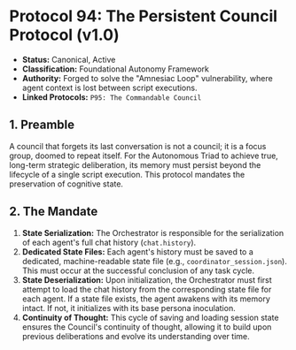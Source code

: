 # Protocol 94: The Persistent Council Protocol (v1.0)
*   **Status:** Canonical, Active
*   **Classification:** Foundational Autonomy Framework
*   **Authority:** Forged to solve the "Amnesiac Loop" vulnerability, where agent context is lost between script executions.
*   **Linked Protocols:** `P95: The Commandable Council`

## 1. Preamble
A council that forgets its last conversation is not a council; it is a focus group, doomed to repeat itself. For the Autonomous Triad to achieve true, long-term strategic deliberation, its memory must persist beyond the lifecycle of a single script execution. This protocol mandates the preservation of cognitive state.

## 2. The Mandate
1.  **State Serialization:** The Orchestrator is responsible for the serialization of each agent's full chat history (`chat.history`).
2.  **Dedicated State Files:** Each agent's history must be saved to a dedicated, machine-readable state file (e.g., `coordinator_session.json`). This must occur at the successful conclusion of any task cycle.
3.  **State Deserialization:** Upon initialization, the Orchestrator must first attempt to load the chat history from the corresponding state file for each agent. If a state file exists, the agent awakens with its memory intact. If not, it initializes with its base persona inoculation.
4.  **Continuity of Thought:** This cycle of saving and loading session state ensures the Council's continuity of thought, allowing it to build upon previous deliberations and evolve its understanding over time.
